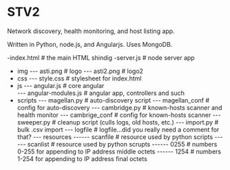STV2
====


Network discovery, health monitoring, and host listing app.

Written in Python, node.js, and Angularjs. Uses MongoDB.

-index.html             # the main HTML shindig
-server.js              # node server app
- img
--- asti.png            # logo
--- asti2.png           # logo2
- css
--- style.css           # stylesheet for index.html
- js
--- angular.js          # core angular   
--- angular-modules.js  # angular app, controllers and such
- scripts
--- magellan.py         # auto-discovery script
--- magellan_conf       # config for auto-discovery 
--- cambridge.py        # known-hosts scanner and health monitor
--- cambrige_conf       # config for known-hosts scanner
--- sweeper.py          # cleanup script (culls logs, old hosts, etc.)
--- import.py           # bulk .csv import
--- logfile             # logfile...did you really need a comment for that?
--- resources
------ scanfile         # resource used by python scripts
------ scanlist         # resource used by python scrupts
------ 0255             # numbers 0-255 for appending to IP address middle octets
------ 1254             # numbers 1-254 for appending to IP address final octets
